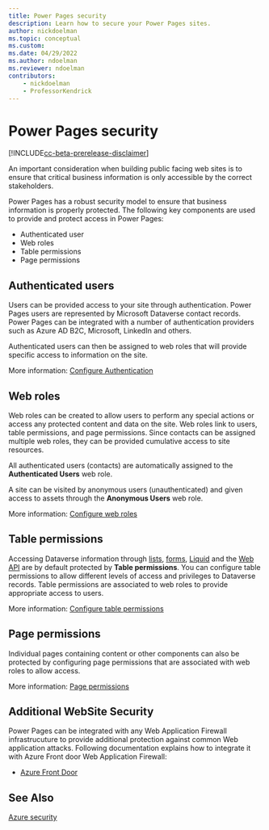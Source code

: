 ```yaml
---
title: Power Pages security
description: Learn how to secure your Power Pages sites.
author: nickdoelman
ms.topic: conceptual
ms.custom: 
ms.date: 04/29/2022
ms.author: ndoelman
ms.reviewer: ndoelman
contributors:
    - nickdoelman
    - ProfessorKendrick
---
```


# Power Pages security

[!INCLUDE[cc-beta-prerelease-disclaimer](../includes/cc-beta-prerelease-disclaimer.md)]

An important consideration when building public facing web sites is to ensure that critical business information is only accessible by the correct stakeholders.

Power Pages has a robust security model to ensure that business information is properly protected. The following key components are used to provide and protect access in Power Pages:

- Authenticated user
- Web roles
- Table permissions
- Page permissions

## Authenticated users

Users can be provided access to your site through authentication. Power Pages users are represented by Microsoft Dataverse contact records. Power Pages can be integrated with a number of authentication providers such as Azure AD B2C, Microsoft, LinkedIn and others.

Authenticated users can then be assigned to web roles that will provide specific access to information on the site.

More information: [Configure Authentication](configure-portal-authentication.md)

## Web roles

Web roles can be created to allow users to perform any special actions or access any protected content and data on the site. Web roles link to users, table permissions, and page permissions. Since contacts can be assigned multiple web roles, they can be provided cumulative access to site resources.

All authenticated users (contacts) are automatically assigned to the **Authenticated Users** web role.

A site can be visited by anonymous users (unauthenticated) and given access to assets through the **Anonymous Users** web role.

More information: [Configure web roles](create-web-roles.md)

## Table permissions

Accessing Dataverse information through [lists](../getting-started/add-list.md), [forms](../getting-started/add-form.md), [Liquid](../configure/liquid-overview.md) and the [Web API](../configure/web-api-overview.md) are by default protected by **Table permissions**. You can configure table permissions to allow different levels of access and privileges to Dataverse records. Table permissions are associated to web roles to provide appropriate access to users.

More information: [Configure table permissions](table-permissions.md)

## Page permissions

Individual pages containing content or other components can also be protected by configuring page permissions that are associated with web roles to allow access.

More information: [Page permissions](page-security.md)

## Additional WebSite Security

Power Pages can be integrated with any Web Application Firewall infrastrucuture to provide additional protection against common Web application attacks. Following documentation explains how to integrate it with Azure Front door Web Application Firewall: 

- [Azure Front Door](/power-apps/maker/portals/azure-front-door)


## See Also


[Azure security](/azure/security/)
